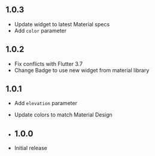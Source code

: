 ## 1.0.3

* Update widget to latest Material specs
* Add `color` parameter

## 1.0.2

* Fix conflicts with Flutter 3.7
* Change Badge to use new widget from material library

 
## 1.0.1

* Add `elevation` parameter
* Update colors to match Material Design


* ## 1.0.0

* Initial release

